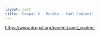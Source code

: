 ```yaml
---
layout: post
title: "Drupal 8 - Module - Yaml Content"
---
```

https://www.drupal.org/project/yaml_content
